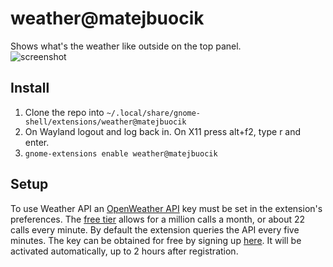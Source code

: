 # weather@matejbuocik

Shows what's the weather like outside on the top panel.  
![screenshot](https://github.com/user-attachments/assets/2f07dc09-c709-4635-b7d4-c27a4096778c)

## Install
1. Clone the repo into `~/.local/share/gnome-shell/extensions/weather@matejbuocik`
2. On Wayland logout and log back in. On X11 press alt+f2, type r and enter.
3. `gnome-extensions enable weather@matejbuocik`

## Setup
To use Weather API an [OpenWeather API](https://openweathermap.org/api) key must be set in the extension's preferences.
The [free tier](https://openweathermap.org/price) allows for a million calls a month, or about 22 calls every minute. By default the extension queries the API every five minutes.
The key can be obtained for free by signing up [here](https://openweathermap.org/home/sign_up). It will be activated automatically, up to 2 hours after registration.
